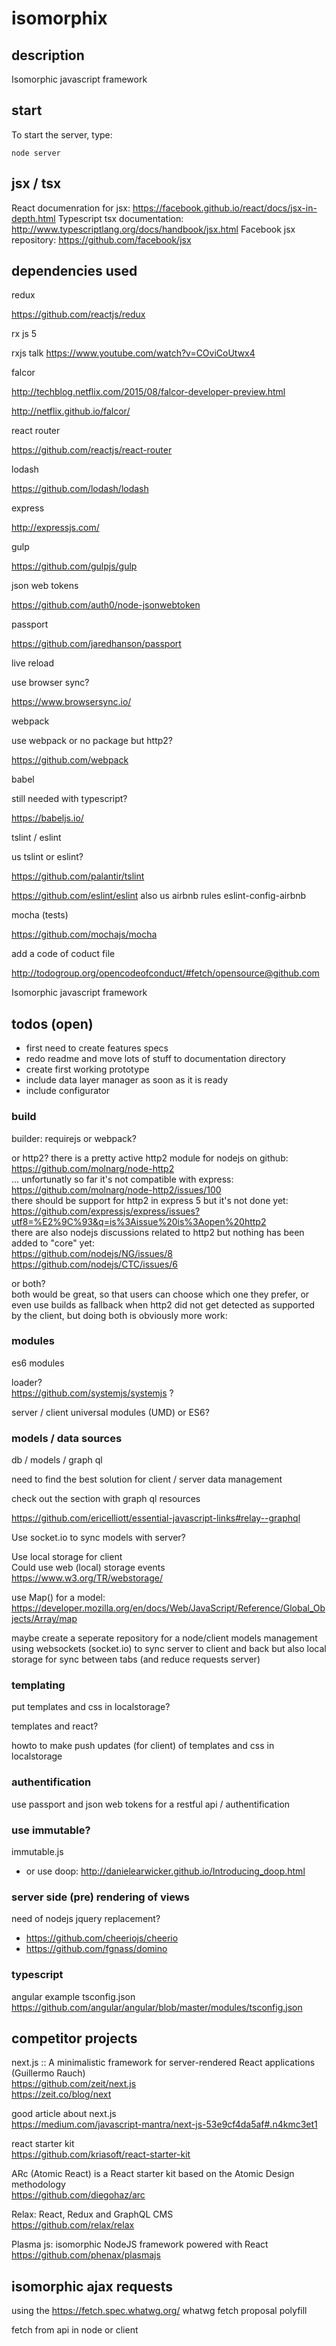# isomorphix
## description
Isomorphic javascript framework

## start

To start the server, type:  

```
node server
```

## jsx / tsx
React documenration for jsx: https://facebook.github.io/react/docs/jsx-in-depth.html
Typescript tsx documentation: http://www.typescriptlang.org/docs/handbook/jsx.html
Facebook jsx repository: https://github.com/facebook/jsx

## dependencies used



redux

https://github.com/reactjs/redux

rx js 5

rxjs talk
https://www.youtube.com/watch?v=COviCoUtwx4

falcor

http://techblog.netflix.com/2015/08/falcor-developer-preview.html

http://netflix.github.io/falcor/




react router

https://github.com/reactjs/react-router

lodash

https://github.com/lodash/lodash

express

http://expressjs.com/

gulp

https://github.com/gulpjs/gulp

json web tokens

https://github.com/auth0/node-jsonwebtoken

passport

https://github.com/jaredhanson/passport

live reload

use browser sync?

https://www.browsersync.io/

webpack

use webpack or no package but http2?

https://github.com/webpack

babel

still needed with typescript?

https://babeljs.io/

tslint / eslint

us tslint or eslint?

https://github.com/palantir/tslint

https://github.com/eslint/eslint also us airbnb rules eslint-config-airbnb

mocha (tests)

https://github.com/mochajs/mocha

add a code of coduct file

http://todogroup.org/opencodeofconduct/#fetch/opensource@github.com

Isomorphic javascript framework  

## todos (open)

* first need to create features specs
* redo readme and move lots of stuff to documentation directory
* create first working prototype
* include data layer manager as soon as it is ready
* include configurator

### build

builder: requirejs or webpack?  

or http2?
there is a pretty active http2 module for nodejs on github:  
https://github.com/molnarg/node-http2  
... unfortunatly so far it's not compatible with express:  
https://github.com/molnarg/node-http2/issues/100  
there should be support for http2 in express 5 but it's not done yet:  
https://github.com/expressjs/express/issues?utf8=%E2%9C%93&q=is%3Aissue%20is%3Aopen%20http2  
there are also nodejs discussions related to http2 but nothing has been added to "core" yet:  
https://github.com/nodejs/NG/issues/8  
https://github.com/nodejs/CTC/issues/6  

or both?  
both would be great, so that users can choose which one they prefer, or even use builds as fallback when http2 did not get detected as supported by the client, but doing both is obviously more work:  

### modules

es6 modules  

loader?  
https://github.com/systemjs/systemjs ?  

server / client universal modules (UMD)  or ES6?  

### models / data sources

db / models / graph ql  

need to find the best solution for client / server data management  

check out the section with graph ql resources  

https://github.com/ericelliott/essential-javascript-links#relay--graphql  

Use socket.io to sync models with server?  

Use local storage for client  
Could use web (local) storage events  
https://www.w3.org/TR/webstorage/  

use Map() for a model:  
https://developer.mozilla.org/en/docs/Web/JavaScript/Reference/Global_Objects/Array/map

maybe create a seperate repository for a node/client models management using websockets (socket.io) to sync server to client and back but also local storage for sync between tabs (and reduce requests server)

### templating

put templates and css in localstorage?  

templates and react?  

howto to make push updates (for client) of templates and css in localstorage  

### authentification

use passport and json web tokens for a restful api / authentification

### use immutable?

immutable.js
* or use doop: http://danielearwicker.github.io/Introducing_doop.html

### server side (pre) rendering of views

need of nodejs jquery replacement?
* https://github.com/cheeriojs/cheerio
* https://github.com/fgnass/domino

### typescript

angular example tsconfig.json  
https://github.com/angular/angular/blob/master/modules/tsconfig.json  



## competitor projects  

next.js :: A minimalistic framework for server-rendered React applications (Guillermo Rauch)  
https://github.com/zeit/next.js  
https://zeit.co/blog/next  

good article about next.js  
https://medium.com/javascript-mantra/next-js-53e9cf4da5af#.n4kmc3et1  

react starter kit  
https://github.com/kriasoft/react-starter-kit  

ARc (Atomic React) is a React starter kit based on the Atomic Design methodology  
https://github.com/diegohaz/arc  

Relax: React, Redux and GraphQL CMS  
https://github.com/relax/relax  

Plasma js: isomorphic NodeJS framework powered with React
https://github.com/phenax/plasmajs  



## isomorphic ajax requests

using the https://fetch.spec.whatwg.org/ whatwg fetch proposal polyfill

fetch from api in node or client